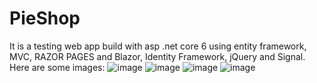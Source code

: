 # PieShop
It is a testing web app build with asp .net core 6 using entity framework, MVC, RAZOR PAGES and Blazor, Identity Framework, jQuery and Signal. Here are some images:
![image](https://user-images.githubusercontent.com/20448268/209826036-010fc625-fe69-440e-b8c5-111d95dd17ea.png)
![image](https://user-images.githubusercontent.com/20448268/209826064-46e68408-684a-4f66-b87c-ebbcda059653.png)
![image](https://user-images.githubusercontent.com/20448268/209826101-d391a63b-20c0-4d29-ae55-2003e28e2cf2.png)
![image](https://user-images.githubusercontent.com/20448268/209826131-235cd042-2aaf-4e94-a09a-ad07b2cce51c.png)

